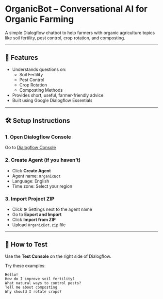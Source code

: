 # OrganicBot – Conversational AI for Organic Farming

A simple Dialogflow chatbot to help farmers with organic agriculture topics like soil fertility, pest control, crop rotation, and composting.

---

## 🚀 Features

- Understands questions on:
  - Soil Fertility
  - Pest Control
  - Crop Rotation
  - Composting Methods
- Provides short, useful, farmer-friendly advice
- Built using Google Dialogflow Essentials

---

## 🛠 Setup Instructions

### 1. Open Dialogflow Console
Go to [Dialogflow Console](https://dialogflow.cloud.google.com/)

### 2. Create Agent (if you haven’t)
- Click **Create Agent**
- Agent name: `OrganicBot`
- Language: English
- Time zone: Select your region

### 3. Import Project ZIP
- Click ⚙️ Settings next to the agent name
- Go to **Export and Import**
- Click **Import from ZIP**
- Upload `OrganicBot.zip` file

---

## 🧪 How to Test

Use the **Test Console** on the right side of Dialogflow.

Try these examples:

```plaintext
Hello!
How do I improve soil fertility?
What natural ways to control pests?
Tell me about composting
Why should I rotate crops?
